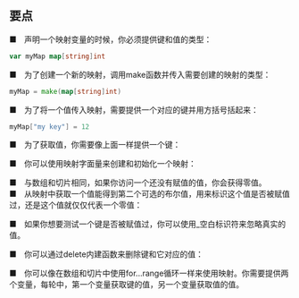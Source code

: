 ## 要点  

■　声明一个映射变量的时候，你必须提供键和值的类型：  

```go
var myMap map[string]int
```

■　为了创建一个新的映射，调用make函数并传入需要创建的映射的类型：  

```go
myMap = make(map[string]int)
```

■　为了将一个值传入映射，需要提供一个对应的键并用方括号括起来：  

```go
myMap["my key"] = 12
```

■　为了获取值，你需要像上面一样提供一个键：  


■　你可以使用映射字面量来创建和初始化一个映射：  

■　与数组和切片相同，如果你访问一个还没有赋值的值，你会获得零值。  
■　从映射中获取一个值能得到第二个可选的布尔值，用来标识这个值是否被赋值过，还是这个值就仅仅代表一个零值：  


■　如果你想要测试一个键是否被赋值过，你可以使用_空白标识符来忽略真实的值。  

■　你可以通过delete内建函数来删除键和它对应的值：  

■　你可以像在数组和切片中使用for...range循环一样来使用映射。你需要提供两个变量，每轮中，第一个变量获取键的值，另一个变量获取值的值。  